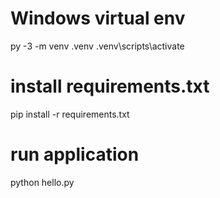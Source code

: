 # Windows virtual env
py -3 -m venv .venv
.venv\scripts\activate

#  install requirements.txt 
pip install -r requirements.txt 

# run application
python hello.py